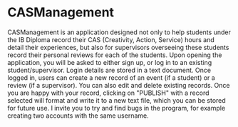 # CASManagement
CASManagement is an application designed not only to help students under the IB Diploma record their CAS (Creativity, Action, Service) hours and detail their experiences, but also for supervisors overseeing these students record their personal reviews for each of the students. Upon opening the application, you will be asked to either sign up, or log in to an existing student/supervisor. Login details are stored in a text document. Once logged in, users can create a new record of an event (if a student) or a review (if a supervisor). You can also edit and delete existing records. Once you are happy with your record, clicking on "PUBLISH" with a record selected will format and write it to a new text file, which you can be stored for future use. I invite you to try and find bugs in the program, for example creating two accounts with the same username. 
